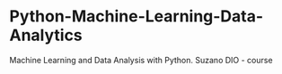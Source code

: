 # Python-Machine-Learning-Data-Analytics
Machine Learning and Data Analysis with Python. 
Suzano DIO - course
